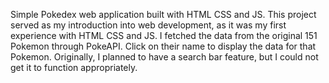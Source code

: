 Simple Pokedex web application built with HTML CSS and JS.
This project served as my introduction into web development, as it was my first experience with HTML CSS and JS.
I fetched the data from the original 151 Pokemon through PokeAPI. Click on their name to display the data for that Pokemon.
Originally, I planned to have a search bar feature, but I could not get it to function appropriately.
